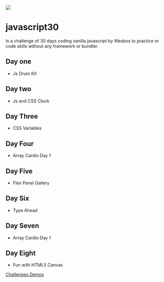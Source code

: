 
![](https://javascript30.com/images/JS3-social-share.png)

# javascript30

Is a challenge of 30 days coding vanilla javascript by Wesbos to practice or code skills without any framework or bundler.

## Day one

* Js Drum Kit

## Day two

* Js and CSS Clock

## Day Three

* CSS Variables

## Day Four

* Array Cardio Day 1

## Day Five

* Flex Panel Gallery

## Day Six

* Type Ahead

## Day Seven 

* Array Cardio Day 1

## Day Eight

* Fun with HTML5 Canvas

[Challenges Demos](https://luisf11.github.io/javascript30/)

